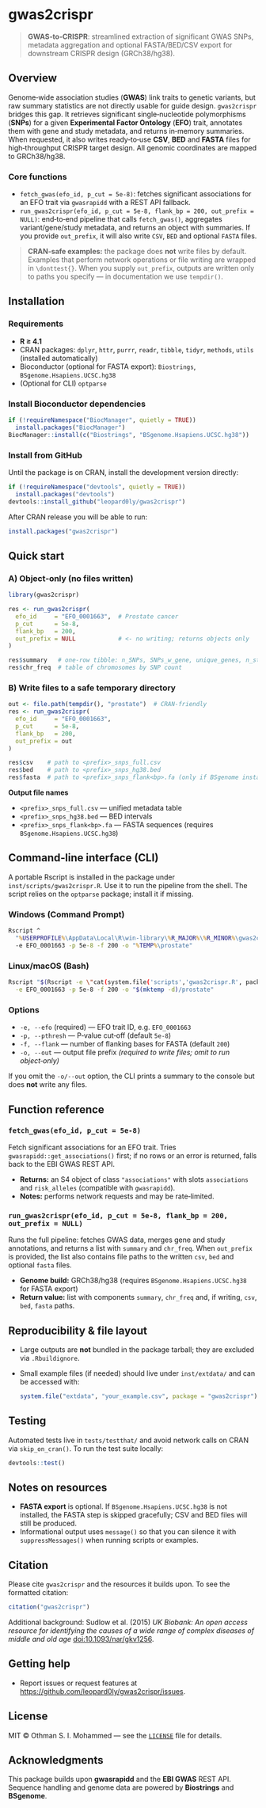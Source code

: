 # gwas2crispr

> **GWAS‑to‑CRISPR**: streamlined extraction of significant GWAS SNPs, metadata aggregation and optional FASTA/BED/CSV export for downstream CRISPR design (GRCh38/hg38).

## Overview

Genome‑wide association studies (**GWAS**) link traits to genetic variants, but raw summary statistics are not directly usable for guide design.  `gwas2crispr` bridges this gap.  It retrieves significant single‑nucleotide polymorphisms (**SNPs**) for a given **Experimental Factor Ontology** (**EFO**) trait, annotates them with gene and study metadata, and returns in‑memory summaries.  When requested, it also writes ready‑to‑use **CSV**, **BED** and **FASTA** files for high‑throughput CRISPR target design.  All genomic coordinates are mapped to GRCh38/hg38.

### Core functions

- `fetch_gwas(efo_id, p_cut = 5e-8)`: fetches significant associations for an EFO trait via `gwasrapidd` with a REST API fallback.
- `run_gwas2crispr(efo_id, p_cut = 5e-8, flank_bp = 200, out_prefix = NULL)`: end‑to‑end pipeline that calls `fetch_gwas()`, aggregates variant/gene/study metadata, and returns an object with summaries.  If you provide `out_prefix`, it will also write `CSV`, `BED` and optional `FASTA` files.

> **CRAN‑safe examples:** the package does **not** write files by default.  Examples that perform network operations or file writing are wrapped in `\donttest{}`.  When you supply `out_prefix`, outputs are written only to paths you specify — in documentation we use `tempdir()`.

## Installation

### Requirements

- **R ≥ 4.1**
- CRAN packages: `dplyr`, `httr`, `purrr`, `readr`, `tibble`, `tidyr`, `methods`, `utils` (installed automatically)
- Bioconductor (optional for FASTA export): `Biostrings`, `BSgenome.Hsapiens.UCSC.hg38`
- (Optional for CLI) `optparse`

### Install Bioconductor dependencies

```r
if (!requireNamespace("BiocManager", quietly = TRUE))
  install.packages("BiocManager")
BiocManager::install(c("Biostrings", "BSgenome.Hsapiens.UCSC.hg38"))
```

### Install from GitHub

Until the package is on CRAN, install the development version directly:

```r
if (!requireNamespace("devtools", quietly = TRUE))
  install.packages("devtools")
devtools::install_github("leopard0ly/gwas2crispr")
```

After CRAN release you will be able to run:

```r
install.packages("gwas2crispr")
```

## Quick start

### A) Object‑only (no files written)

```r
library(gwas2crispr)

res <- run_gwas2crispr(
  efo_id     = "EFO_0001663",  # Prostate cancer
  p_cut      = 5e-8,
  flank_bp   = 200,
  out_prefix = NULL            # <- no writing; returns objects only
)

res$summary   # one‑row tibble: n_SNPs, SNPs_w_gene, unique_genes, n_studies
res$chr_freq  # table of chromosomes by SNP count
```

### B) Write files to a safe temporary directory

```r
out <- file.path(tempdir(), "prostate")  # CRAN‑friendly
res <- run_gwas2crispr(
  efo_id     = "EFO_0001663",
  p_cut      = 5e-8,
  flank_bp   = 200,
  out_prefix = out
)

res$csv    # path to <prefix>_snps_full.csv
res$bed    # path to <prefix>_snps_hg38.bed
res$fasta  # path to <prefix>_snps_flank<bp>.fa (only if BSgenome installed)
```

**Output file names**

- `<prefix>_snps_full.csv` — unified metadata table
- `<prefix>_snps_hg38.bed` — BED intervals
- `<prefix>_snps_flank<bp>.fa` — FASTA sequences (requires `BSgenome.Hsapiens.UCSC.hg38`)

## Command‑line interface (CLI)

A portable Rscript is installed in the package under `inst/scripts/gwas2crispr.R`.  Use it to run the pipeline from the shell.  The script relies on the `optparse` package; install it if missing.

### Windows (Command Prompt)

```bat
Rscript ^
  "%USERPROFILE%\AppData\Local\R\win-library\%R_MAJOR%\%R_MINOR%\gwas2crispr\scripts\gwas2crispr.R" ^
  -e EFO_0001663 -p 5e-8 -f 200 -o "%TEMP%\prostate"
```

### Linux/macOS (Bash)

```bash
Rscript "$(Rscript -e \"cat(system.file('scripts','gwas2crispr.R', package='gwas2crispr'))\")" \
  -e EFO_0001663 -p 5e-8 -f 200 -o "$(mktemp -d)/prostate"
```

### Options

- `-e, --efo` (required) — EFO trait ID, e.g. `EFO_0001663`
- `-p, --pthresh` — P‑value cut‑off (default `5e-8`)
- `-f, --flank` — number of flanking bases for FASTA (default `200`)
- `-o, --out` — output file prefix *(required to write files; omit to run object‑only)*

If you omit the `-o/--out` option, the CLI prints a summary to the console but does **not** write any files.

## Function reference

### `fetch_gwas(efo_id, p_cut = 5e-8)`

Fetch significant associations for an EFO trait.  Tries `gwasrapidd::get_associations()` first; if no rows or an error is returned, falls back to the EBI GWAS REST API.

- **Returns:** an S4 object of class `"associations"` with slots `associations` and `risk_alleles` (compatible with `gwasrapidd`).
- **Notes:** performs network requests and may be rate‑limited.

### `run_gwas2crispr(efo_id, p_cut = 5e-8, flank_bp = 200, out_prefix = NULL)`

Runs the full pipeline: fetches GWAS data, merges gene and study annotations, and returns a list with `summary` and `chr_freq`.  When `out_prefix` is provided, the list also contains file paths to the written `csv`, `bed` and optional `fasta` files.

- **Genome build:** GRCh38/hg38 (requires `BSgenome.Hsapiens.UCSC.hg38` for FASTA export)
- **Return value:** list with components `summary`, `chr_freq` and, if writing, `csv`, `bed`, `fasta` paths.

## Reproducibility & file layout

- Large outputs are **not** bundled in the package tarball; they are excluded via `.Rbuildignore`.
- Small example files (if needed) should live under `inst/extdata/` and can be accessed with:

  ```r
  system.file("extdata", "your_example.csv", package = "gwas2crispr")
  ```

## Testing

Automated tests live in `tests/testthat/` and avoid network calls on CRAN via `skip_on_cran()`.  To run the test suite locally:

```r
devtools::test()
```

## Notes on resources

- **FASTA export** is optional.  If `BSgenome.Hsapiens.UCSC.hg38` is not installed, the FASTA step is skipped gracefully; CSV and BED files will still be produced.
- Informational output uses `message()` so that you can silence it with `suppressMessages()` when running scripts or examples.

## Citation

Please cite `gwas2crispr` and the resources it builds upon.  To see the formatted citation:

```r
citation("gwas2crispr")
```

Additional background: Sudlow et al. (2015) *UK Biobank: An open access resource for identifying the causes of a wide range of complex diseases of middle and old age* [doi:10.1093/nar/gkv1256](https://doi.org/10.1093/nar/gkv1256).

## Getting help

- Report issues or request features at <https://github.com/leopard0ly/gwas2crispr/issues>.

## License

MIT © Othman S. I. Mohammed — see the [`LICENSE`](LICENSE) file for details.

## Acknowledgments

This package builds upon **gwasrapidd** and the **EBI GWAS** REST API.  Sequence handling and genome data are powered by **Biostrings** and **BSgenome**.
